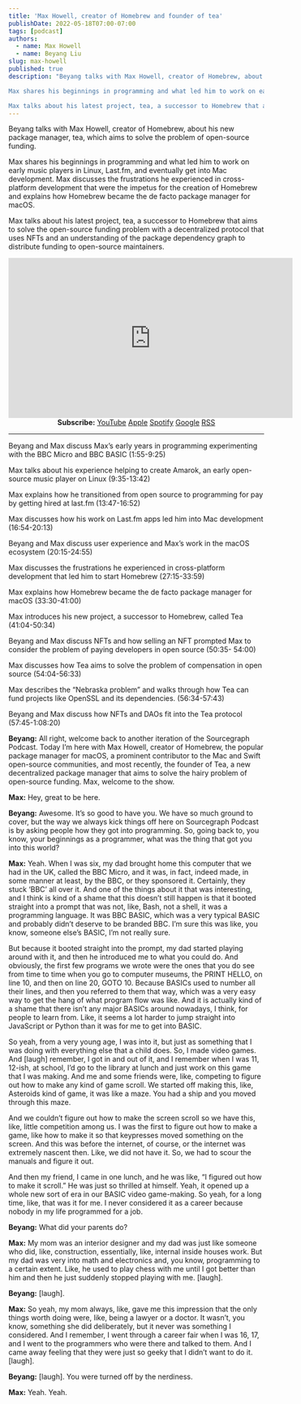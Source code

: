 ```yaml
---
title: 'Max Howell, creator of Homebrew and founder of tea'
publishDate: 2022-05-18T07:00-07:00
tags: [podcast]
authors:
  - name: Max Howell
  - name: Beyang Liu
slug: max-howell
published: true
description: "Beyang talks with Max Howell, creator of Homebrew, about his new package manager, tea, which aims to solve the problem of open-source funding.

Max shares his beginnings in programming and what led him to work on early music players in Linux, Last.fm, and eventually get into Mac development. Max discusses the frustrations he experienced in cross-platform development that were the impetus for the creation of Homebrew and explains how Homebrew became the de facto package manager for macOS.

Max talks about his latest project, tea, a successor to Homebrew that aims to solve the open-source funding problem with a decentralized protocol that uses NFTs and an understanding of the package dependency graph to distribute funding to open-source maintainers."
---
```


Beyang talks with Max Howell, creator of Homebrew, about his new package manager, tea, which aims to solve the problem of open-source funding.

Max shares his beginnings in programming and what led him to work on early music players in Linux, Last.fm, and eventually get into Mac development. Max discusses the frustrations he experienced in cross-platform development that were the impetus for the creation of Homebrew and explains how Homebrew became the de facto package manager for macOS.

Max talks about his latest project, tea, a successor to Homebrew that aims to solve the open-source funding problem with a decentralized protocol that uses NFTs and an understanding of the package dependency graph to distribute funding to open-source maintainers.

<center>
<iframe width="560" height="315" src="https://www.youtube.com/embed/XUqLn21AgPI" title="YouTube video player" frameborder="0" allow="accelerometer; autoplay; clipboard-write; encrypted-media; gyroscope; picture-in-picture" allowfullscreen></iframe>
</center>

<center className="pt-2 pb-4">
    <strong>Subscribe:</strong>
    <a href="https://www.youtube.com/playlist?list=PL6zLuuRVa1_jf5GDl61SvEOXvwvKS1IXA" style={{paddingLeft: '0.2em'}}>YouTube</a>
    <a href="https://podcasts.apple.com/us/podcast/the-sourcegraph-podcast/id1516219009" style={{paddingLeft: '0.2em'}}>Apple</a>
    <a href="https://open.spotify.com/show/1YlDYvCxNB7jAndbZPt5a6" style={{paddingLeft: '0.2em'}}>Spotify</a>
    <a href="https://podcasts.google.com/?feed=aHR0cHM6Ly9mZWVkcy5idXp6c3Byb3V0LmNvbS8xMDk3OTc4LnJzcw==" style={{paddingLeft: '0.2em'}}>Google</a>
    <a href="https://feeds.buzzsprout.com/1097978.rss" style={{paddingLeft: '0.2em'}}>RSS</a>
</center>

<hr className="py-4" />

Beyang and Max discuss Max’s early years in programming experimenting with the BBC Micro and BBC BASIC (1:55-9:25)

Max talks about his experience helping to create Amarok, an early open-source music player on Linux (9:35-13:42)

Max explains how he transitioned from open source to programming for pay by getting hired at last.fm (13:47-16:52)

Max discusses how his work on Last.fm apps led him into Mac development (16:54-20:13)

Beyang and Max discuss user experience and Max’s work in the macOS ecosystem (20:15-24:55)

Max discusses the frustrations he experienced in cross-platform development that led him to start Homebrew (27:15-33:59)

Max explains how Homebrew became the de facto package manager for macOS (33:30-41:00)

Max introduces his new project, a successor to Homebrew, called Tea (41:04-50:34)

Beyang and Max discuss NFTs and how selling an NFT prompted Max to consider the problem of paying developers in open source (50:35- 54:00)

Max discusses how Tea aims to solve the problem of compensation in open source (54:04-56:33)

Max describes the “Nebraska problem” and walks through how Tea can fund projects like OpenSSL and its dependencies. (56:34-57:43)

Beyang and Max discuss how NFTs and DAOs fit into the Tea protocol (57:45-1:08:20)

**Beyang:** All right, welcome back to another iteration of the Sourcegraph Podcast. Today I’m here with Max Howell, creator of Homebrew, the popular package manager for macOS, a prominent contributor to the Mac and Swift open-source communities, and most recently, the founder of Tea, a new decentralized package manager that aims to solve the hairy problem of open-source funding. Max, welcome to the show.

**Max:** Hey, great to be here.

**Beyang:** Awesome. It’s so good to have you. We have so much ground to cover, but the way we always kick things off here on Sourcegraph Podcast is by asking people how they got into programming. So, going back to, you know, your beginnings as a programmer, what was the thing that got you into this world?

**Max:** Yeah. When I was six, my dad brought home this computer that we had in the UK, called the BBC Micro, and it was, in fact, indeed made, in some manner at least, by the BBC, or they sponsored it. Certainly, they stuck ‘BBC’ all over it. And one of the things about it that was interesting, and I think is kind of a shame that this doesn’t still happen is that it booted straight into a prompt that was not, like, Bash, not a shell, it was a programming language. It was BBC BASIC, which was a very typical BASIC and probably didn’t deserve to be branded BBC. I’m sure this was like, you know, someone else’s BASIC, I’m not really sure.

But because it booted straight into the prompt, my dad started playing around with it, and then he introduced me to what you could do. And obviously, the first few programs we wrote were the ones that you do see from time to time when you go to computer museums, the PRINT HELLO, on line 10, and then on line 20, GOTO 10. Because BASICs used to number all their lines, and then you referred to them that way, which was a very easy way to get the hang of what program flow was like. And it is actually kind of a shame that there isn’t any major BASICs around nowadays, I think, for people to learn from. Like, it seems a lot harder to jump straight into JavaScript or Python than it was for me to get into BASIC.

So yeah, from a very young age, I was into it, but just as something that I was doing with everything else that a child does. So, I made video games. And [laugh] remember, I got in and out of it, and I remember when I was 11, 12-ish, at school, I’d go to the library at lunch and just work on this game that I was making. And me and some friends were, like, competing to figure out how to make any kind of game scroll. We started off making this, like, Asteroids kind of game, it was like a maze. You had a ship and you moved through this maze.

And we couldn’t figure out how to make the screen scroll so we have this, like, little competition among us. I was the first to figure out how to make a game, like how to make it so that keypresses moved something on the screen. And this was before the internet, of course, or the internet was extremely nascent then. Like, we did not have it. So, we had to scour the manuals and figure it out.

And then my friend, I came in one lunch, and he was like, “I figured out how to make it scroll.” He was just so thrilled at himself. Yeah, it opened up a whole new sort of era in our BASIC video game-making. So yeah, for a long time, like, that was it for me. I never considered it as a career because nobody in my life programmed for a job.

**Beyang:** What did your parents do?

**Max:** My mom was an interior designer and my dad was just like someone who did, like, construction, essentially, like, internal inside houses work. But my dad was very into math and electronics and, you know, programming to a certain extent. Like, he used to play chess with me until I got better than him and then he just suddenly stopped playing with me. [laugh].

**Beyang:** [laugh].

**Max:** So yeah, my mom always, like, gave me this impression that the only things worth doing were, like, being a lawyer or a doctor. It wasn’t, you know, something she did deliberately, but it never was something I considered. And I remember, I went through a career fair when I was 16, 17, and I went to the programmers who were there and talked to them. And I came away feeling that they were just so geeky that I didn’t want to do it. [laugh].

**Beyang:** [laugh]. You were turned off by the nerdiness.

**Max:** Yeah. Yeah.
